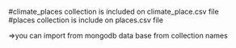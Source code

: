 #climate_places collection is included on climate_place.csv file <br>
#places collection is include on places.csv file

=>you can import from mongodb data base from collection names
